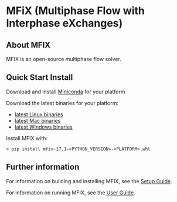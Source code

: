 # MFiX (Multiphase Flow with Interphase eXchanges)

## About MFIX

MFIX is an open-source multiphase flow solver.


## Quick Start Install

Download and install [Miniconda](https://conda.io/miniconda.html) for your platform

Download the latest binaries for your platform:

- [latest Linux binaries](https://mfix.netl.doe.gov/gitlab/develop/mfix/builds/artifacts/develop/download?job=build_linux_py3)
- [latest Mac binaries](https://mfix.netl.doe.gov/gitlab/develop/mfix/builds/artifacts/develop/download?job=build_mac_py3)
- [latest Windows binaries](https://mfix.netl.doe.gov/gitlab/develop/mfix/builds/artifacts/develop/download?job=build_windows_py3)

Install MFIX with:

```shell
> pip install mfix-17.1-<PYTHON_VERSION>-<PLATFORM>.whl
```

## Further information

For information on building and installing MFIX, see the [Setup Guide](doc/SETUP_GUIDE.md).

For information on running MFIX, see the [User Guide](doc/USER_GUIDE.md).
